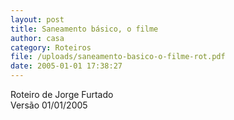 ```yaml
---
layout: post
title: Saneamento básico, o filme
author: casa
category: Roteiros
file: /uploads/saneamento-basico-o-filme-rot.pdf
date: 2005-01-01 17:38:27
---
```

Roteiro de Jorge Furtado\
Versão 01/01/2005